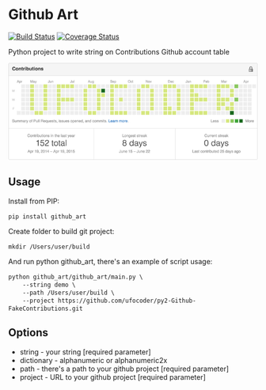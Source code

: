 Github Art
==========

[![Build Status](https://travis-ci.org/ufocoder/py-GithubArt.svg)](https://travis-ci.org/ufocoder/py-GithubArt)
[![Coverage Status](https://coveralls.io/repos/ufocoder/py-GithubArt/badge.svg?branch=master)](https://coveralls.io/r/ufocoder/py-GithubArt?branch=master)

Python project to write string on Contributions Github account table

![Github Contributions](docs/contributions.png)

Usage
-----

Install from PIP:
```
pip install github_art
```

Create folder to build git project:
```
mkdir /Users/user/build
```

And run python github_art, there's an example of script usage:

```
python github_art/github_art/main.py \
    --string demo \
    --path /Users/user/build \
    --project https://github.com/ufocoder/py2-Github-FakeContributions.git
```

Options
-------
* string - your string [required parameter]
* dictionary - alphanumeric or alphanumeric2x
* path - there's a path to your github project [required parameter]
* project - URL to your github project [required parameter]